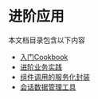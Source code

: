 # 进阶应用

本文档目录包含以下内容

- [入门Cookbook](https://github.com/baidubce/app-builder/blob/master/cookbooks/README.md)
- [进阶业务实践](https://github.com/baidubce/app-builder/blob/master/docs/advanced_application/real_practice.md)
- [组件调用的服务化封装](https://github.com/baidubce/app-builder/blob/master/docs/basic_module/agentruntime.md)
- [会话数据管理工具](https://github.com/baidubce/app-builder/blob/master/docs/basic_module/userseesion.md)